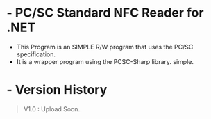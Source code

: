 # - PC/SC Standard NFC Reader for .NET
- This Program is an SIMPLE R/W program that uses the PC/SC specification.
- It is a wrapper program using the PCSC-Sharp library. simple.

# - Version History
> V1.0 : Upload Soon..
